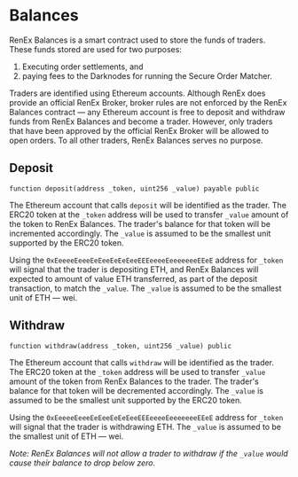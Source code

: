 # Balances

RenEx Balances is a smart contract used to store the funds of traders. These funds stored are used for two purposes:

1. Executing order settlements, and
2. paying fees to the Darknodes for running the Secure Order Matcher.

Traders are identified using Ethereum accounts. Although RenEx does provide an official RenEx Broker, broker rules are not enforced by the RenEx Balances contract — any Ethereum account is free to deposit and withdraw funds from RenEx Balances and become a trader. However, only traders that have been approved by the official RenEx Broker will be allowed to open orders. To all other traders, RenEx Balances serves no purpose.

## Deposit

```sol
function deposit(address _token, uint256 _value) payable public
```

The Ethereum account that calls `deposit` will be identified as the trader. The ERC20 token at the `_token` address will be used to transfer `_value` amount of the token to RenEx Balances. The trader's balance for that token will be incremented accordingly. The `_value` is assumed to be the smallest unit supported by the ERC20 token.

Using the `0xEeeeeEeeeEeEeeEeEeEeeEEEeeeeEeeeeeeeEEeE` address for `_token` will signal that the trader is depositing ETH, and RenEx Balances will expected to amount of value ETH transferred, as part of the deposit transaction, to match the `_value`. The `_value` is assumed to be the smallest unit of ETH  — wei.

## Withdraw

```sol
function withdraw(address _token, uint256 _value) public
```

The Ethereum account that calls `withdraw` will be identified as the trader. The ERC20 token at the `_token` address will be used to transfer `_value` amount of the token from RenEx Balances to the trader. The trader's balance for that token will be decremented accordingly. The `_value` is assumed to be the smallest unit supported by the ERC20 token.

Using the `0xEeeeeEeeeEeEeeEeEeEeeEEEeeeeEeeeeeeeEEeE` address for `_token` will signal that the trader is withdrawing ETH. The `_value` is assumed to be the smallest unit of ETH  — wei.

*Note: RenEx Balances will not allow a trader to withdraw if the `_value` would cause their balance to drop below zero.*